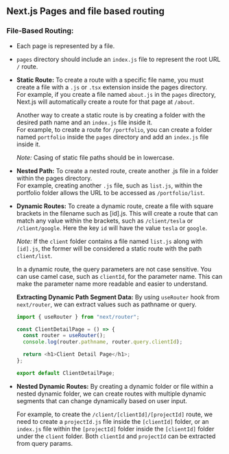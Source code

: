 ## Next.js Pages and file based routing

### File-Based Routing:

- Each page is represented by a file.
- `pages` directory should include an `index.js` file to represent the root URL `/` route.
- **Static Route:**
  To create a route with a specific file name, you must create a file with a `.js` or `.tsx` extension inside the pages directory.
  <br/>
  For example, if you create a file named `about.js` in the `pages` directory, Next.js will automatically create a route for that page at `/about`.

  Another way to create a static route is by creating a folder with the desired path name and an `index.js` file inside it.
  <br/>
  For example, to create a route for `/portfolio`, you can create a folder named `portfolio` inside the `pages` directory and add an `index.js` file inside it.

  _Note:_ Casing of static file paths should be in lowercase.

- **Nested Path:**
  To create a nested route, create another .js file in a folder within the pages directory.
  <br/>
  For example, creating another `.js` file, such as `list.js`, within the portfolio folder allows the URL to be accessed as `/portfolio/list`.

- **Dynamic Routes:**
  To create a dynamic route, create a file with square brackets in the filename such as [id].js. This will create a route that can match any value within the brackets, such as `/client/tesla` or `/client/google`. Here the key `id` will have the value `tesla` or `google`.

  _Note:_ If the `client` folder contains a file named `list.js` along with `[id].js`, the former will be considered a static route with the path `client/list`.

  In a dynamic route, the query parameters are not case sensitive. You can use camel case, such as `clientId`, for the parameter name. This can make the parameter name more readable and easier to understand.

  **Extracting Dynamic Path Segment Data:**
  By using `useRouter` hook from `next/router`, we can extract values such as pathname or query.

  ```js
  import { useRouter } from "next/router";

  const ClientDetailPage = () => {
    const router = useRouter();
    console.log(router.pathname, router.query.clientId);

    return <h1>Client Detail Page</h1>;
  };

  export default ClientDetailPage;
  ```

- **Nested Dynamic Routes:**
  By creating a dynamic folder or file within a nested dynamic folder, we can create routes with multiple dynamic segments that can change dynamically based on user input.

  For example, to create the `/client/[clientId]/[projectId]` route, we need to create a `projectId.js` file inside the `[clientId]` folder, or an `index.js` file within the `[projectId]` folder inside the `[clientId]` folder under the `client` folder. Both `clientId` and `projectId` can be extracted from query params.
